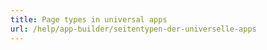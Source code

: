 ```yaml
---
title: Page types in universal apps
url: /help/app-builder/seitentypen-der-universelle-apps
---
```

